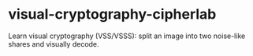 # visual-cryptography-cipherlab
Learn visual cryptography (VSS/VSSS): split an image into two noise-like shares and visually decode.
